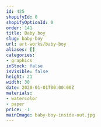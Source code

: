 ```yaml
---
id: 425
shopifyId: 0
shopifyOptionId: 0
order: 141
title: Baby boy
slug: baby-boy
url: art-works/baby-boy
aliases: []
categories:
- graphics
inStock: false
isVisible: false
height: 21
width: 30
date: 2020-01-01T00:00:00Z
materials:
- watercolor
- paper
price: -1
mainImage: baby-boy-inside-out.jpg
---
```

